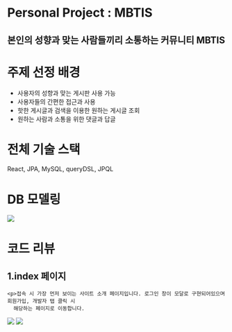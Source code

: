 <h1>Personal Project : MBTIS</h1>
<h2>본인의 성향과 맞는 사람들끼리 소통하는 커뮤니티 MBTIS</h2>

<h1>주제 선정 배경</h1>
<ul>
  <li>사용자의 성향과 맞는 게시판 사용 가능</li>
  <li>사용자들의 간편한 접근과 사용</li>
  <li>핫한 게시글과 검색을 이용한 원하는 게시글 조회</li>
  <li>원하는 사람과 소통을 위한 댓글과 답글</li>
</ul>


<h1>전체 기술 스택</h1>
<p>React, JPA, MySQL, queryDSL, JPQL</p>

<h1>DB 모델링</h1>
<img src="https://github.com/user-attachments/assets/3e0fad2d-de10-4ac9-93f8-68ea67dd7527">

<h1>코드 리뷰</h1>
  <h2>1.index 페이지</h2>

    <p>접속 시 가장 먼저 보이는 사이트 소개 페이지입니다. 로그인 창이 모달로 구현되어있으며 회원가입, 개발자 탭 클릭 시 
      해당하는 페이지로 이동합니다. 
  </p>


<img src="https://github.com/user-attachments/assets/b40d2069-096b-4d68-9ce2-28d171629bf7">
  

<img src="https://github.com/user-attachments/assets/2a6a1263-c07c-4a2f-b9b0-2ab8474cff22">
